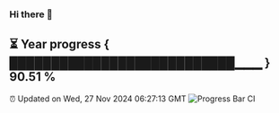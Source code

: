 ### Hi there 👋
⏳ Year progress { ███████████████████████████▁▁▁ } 90.51 %
---
⏰ Updated on Wed, 27 Nov 2024 06:27:13 GMT
![Progress Bar CI](https://github.com/liununu/liununu/workflows/Progress%20Bar%20CI/badge.svg)
